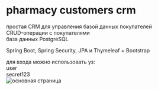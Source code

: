 # pharmacy customers crm

простая CRM для управления базой данных покупателей <br>
CRUD-операции с покупателями <br>
база данных PostgreSQL <br>

Spring Boot, Spring Security, JPA и Thymeleaf + Bootstrap

для входа можно использовать уз:<br>
user<br>
secret123<br>
<img src="https://github.com/magnusua/pharmacy/blob/master/Screenshot_1.jpg" alt="основная страница">
